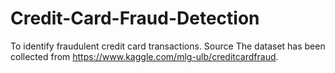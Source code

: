# Credit-Card-Fraud-Detection
To identify fraudulent credit card transactions. 
Source The dataset has been collected from https://www.kaggle.com/mlg-ulb/creditcardfraud.
